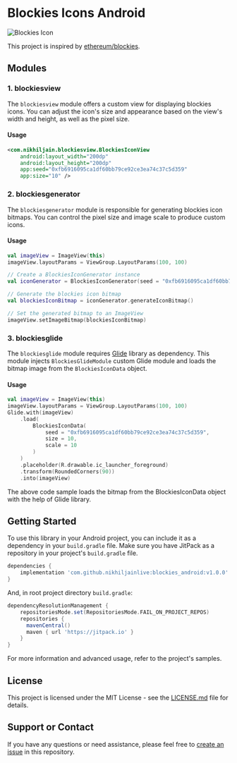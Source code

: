 # Blockies Icons Android

![Blockies Icon](https://github.com/nikhiljainlive/blockies_android/assets/47408125/5076a5a7-5f79-407b-bb3a-e52b04d884b5)

This project is inspired by [ethereum/blockies](https://github.com/ethereum/blockies).

## Modules

### 1. blockiesview

The `blockiesview` module offers a custom view for displaying blockies icons. You can adjust the icon's size and appearance based on the view's width and height, as well as the pixel size.

#### Usage

```xml
<com.nikhiljain.blockiesview.BlockiesIconView
    android:layout_width="200dp"
    android:layout_height="200dp"
    app:seed="0xfb6916095ca1df60bb79ce92ce3ea74c37c5d359"
    app:size="10" />
```

### 2. blockiesgenerator

The `blockiesgenerator` module is responsible for generating blockies icon bitmaps. You can control the pixel size and image scale to produce custom icons.

#### Usage

```kotlin
val imageView = ImageView(this)
imageView.layoutParams = ViewGroup.LayoutParams(100, 100)

// Create a BlockiesIconGenerator instance
val iconGenerator = BlockiesIconGenerator(seed = "0xfb6916095ca1df60bb79ce92ce3ea74c37c5d359", size = 10, scale = 10)

// Generate the blockies icon bitmap
val blockiesIconBitmap = iconGenerator.generateIconBitmap()

// Set the generated bitmap to an ImageView
imageView.setImageBitmap(blockiesIconBitmap)
```

### 3. blockiesglide

The `blockiesglide` module requires [Glide](https://github.com/bumptech/glide) library as dependency. This module injects `BlockiesGlideModule` custom Glide module and loads the bitmap image from the `BlockiesIconData` object.

#### Usage

```kotlin
val imageView = ImageView(this)
imageView.layoutParams = ViewGroup.LayoutParams(100, 100)
Glide.with(imageView)
    .load(
        BlockiesIconData(
            seed = "0xfb6916095ca1df60bb79ce92ce3ea74c37c5d359",
            size = 10,
            scale = 10
        )
    )
    .placeholder(R.drawable.ic_launcher_foreground)
    .transform(RoundedCorners(90))
    .into(imageView)

```

The above code sample loads the bitmap from the BlockiesIconData object with the help of Glide library.

## Getting Started

To use this library in your Android project, you can include it as a dependency in your `build.gradle` file. Make sure you have JitPack as a repository in your project's `build.gradle` file.

```gradle
dependencies {
    implementation 'com.github.nikhiljainlive:blockies_android:v1.0.0'
}
```

And, in root project directory `build.gradle`:

```gradle
dependencyResolutionManagement {
    repositoriesMode.set(RepositoriesMode.FAIL_ON_PROJECT_REPOS)
    repositories {
      mavenCentral()
      maven { url 'https://jitpack.io' }
    }
}
```

For more information and advanced usage, refer to the project's samples.

## License

This project is licensed under the MIT License - see the [LICENSE.md]() file for details.

## Support or Contact

If you have any questions or need assistance, please feel free to [create an issue](https://github.com/nikhiljainlive/blockies_android/issues) in this repository.
